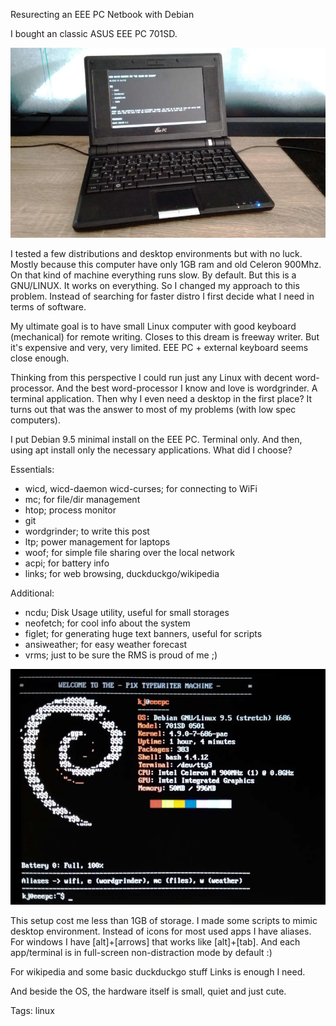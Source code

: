 
Resurecting an EEE PC Netbook with Debian

I bought an classic ASUS EEE PC 701SD. 

![ASUS EEE PC 701SD](assets/eeepc.jpg)

I tested a few distributions and desktop environments but with no luck. Mostly because this computer have only 1GB ram and old Celeron 900Mhz. On that kind of machine everything runs slow. By default. But this is a GNU/LINUX. It works on everything. So I changed my approach to this problem. Instead of searching for faster distro I first decide what I need in terms of software.

My ultimate goal is to have small Linux computer with good keyboard (mechanical) for remote writing. Closes to this dream is freeway writer. But it's expensive and very, very limited. EEE PC + external keyboard seems close enough.

Thinking from this perspective I could run just any Linux with decent word-processor. And the best word-processor I know and love is wordgrinder. A terminal application. Then why I even need a desktop in the first place? It turns out that was the answer to most of my problems (with low spec computers). 

I put Debian 9.5 minimal install on the EEE PC. Terminal only. And then, using apt install only the necessary applications. What did I choose?

Essentials:


- wicd, wicd-daemon wicd-curses; for connecting to WiFi
- mc; for file/dir management
- htop; process monitor
- git
- wordgrinder; to write this post
- ltp; power management for laptops
- woof; for simple file sharing over the local network
- acpi; for battery info
- links; for web browsing, duckduckgo/wikipedia

Additional:


- ncdu; Disk Usage utility, useful for small storages
- neofetch; for cool info about the system
- figlet; for generating huge text banners, useful for scripts
- ansiweather; for easy weather forecast
- vrms; just to be sure the RMS is proud of me ;)

![Custom Debian welcome](assets/debian-eepc.jpg)

This setup cost me less than 1GB of storage. I made some scripts to mimic desktop environment. Instead of icons for most used apps I have aliases. For windows I have [alt]+[arrows] that works like [alt]+[tab]. And each app/terminal is in full-screen non-distraction mode by default :)

For wikipedia and some basic duckduckgo stuff Links is enough I need.

And beside the OS, the hardware itself is small, quiet and just cute. 

Tags: linux
